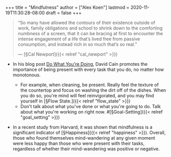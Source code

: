 +++
title = "Mindfulness"
author = ["Alex Koen"]
lastmod = 2020-11-19T11:30:28-08:00
draft = false
+++

> “So many have allowed the contours of their existence outside of work, family obligations and school to shrink down to the comforting numbness of a screen, that it can be bracing at first to encounter the intense engagement of a life that’s lived free from passive consumption, and instead rich in so much that’s so real.”
>
> — [§Cal Newport]({{< relref "cal_newport" >}})

-   In his blog post [Do What You're Doing](https://www.raptitude.com/2019/11/do-what-youre-doing/), David Cain promotes the importance of being present with every task that you do, no matter how monotonous.
    -   For example, when cleaning, be present. Really feel the texture of the countertop and focus on washing the dirt off of the dishes. When you do so, you're mind will feel reinvigorated, and you may find yourself in [§Flow State.]({{< relref "flow_state" >}})
    -   Don't talk about what you've done or what you're going to do. Talk about what you're working on right now. #[§Goal-Setting]({{< relref "goal_setting" >}})

-   In a recent study from Harvard, it was shown that mindfulness is a significant indicator of [§Happiness]({{< relref "happiness" >}}). Overall, those who found themselves mind-wandering at any given moment were less happy than those who were present with their tasks, regardless of whether their mind-wandering was positive or negative.
